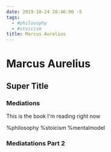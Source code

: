 ```yaml
--- 
date: 2019-10-24 20:46:00 -5
tags: 
  - #philosophy
  - #stoicism
title: Marcus Aurelius
---
```


# Marcus Aurelius

## Super Title

### Mediations

This is the book I'm reading right now

%philosophy %stoicism %mentalmodel

### Mediatations Part 2

